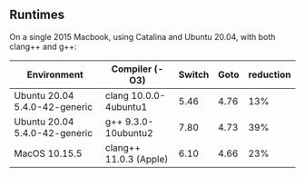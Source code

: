 ## Runtimes 

On a single 2015 Macbook, using Catalina and Ubuntu 20.04, with both clang++ and g++:

|Environment                   |Compiler (-O3)         | Switch  |Goto  | reduction |
|------------------------------|-----------------------|---------|------|-----------|
|Ubuntu 20.04 5.4.0-42-generic | clang 10.0.0-4ubuntu1 |5.46     |4.76  | 13%       |
|Ubuntu 20.04 5.4.0-42-generic | g++ 9.3.0-10ubuntu2   |7.80     |4.73  | 39%       |
|MacOS 10.15.5                 | clang++ 11.0.3 (Apple)|6.10     |4.66  | 23%       |

